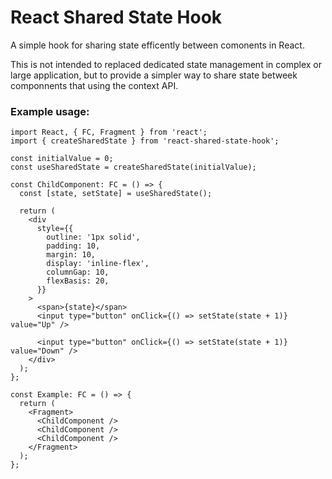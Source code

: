 # React Shared State Hook

A simple hook for sharing state efficently between comonents in React.

This is not intended to replaced dedicated state management in complex or large application, but to provide a simpler way to share state betweek componnents that using the context API.

### Example usage:

```tsx
import React, { FC, Fragment } from 'react';
import { createSharedState } from 'react-shared-state-hook';

const initialValue = 0;
const useSharedState = createSharedState(initialValue);

const ChildComponent: FC = () => {
  const [state, setState] = useSharedState();

  return (
    <div
      style={{
        outline: '1px solid',
        padding: 10,
        margin: 10,
        display: 'inline-flex',
        columnGap: 10,
        flexBasis: 20,
      }}
    >
      <span>{state}</span>
      <input type="button" onClick={() => setState(state + 1)} value="Up" />
       
      <input type="button" onClick={() => setState(state + 1)} value="Down" />
    </div>
  );
};

const Example: FC = () => {
  return (
    <Fragment>
      <ChildComponent />
      <ChildComponent />
      <ChildComponent />
    </Fragment>
  );
};
```
